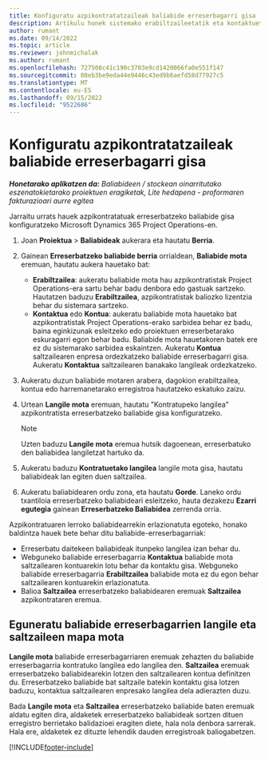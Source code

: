 ```yaml
---
title: Konfiguratu azpikontratatzaileak baliabide erreserbagarri gisa
description: Artikulu honek sistemako erabiltzaileetatik eta kontaktuetatik sortzen diren azpikontratetako baliabideak nola konfiguratu eta mantentzen azaltzen du, Microsoft-en azpikontratekin lotu ahal izateko Dynamics 365 Project Operations.
author: rumant
ms.date: 09/14/2022
ms.topic: article
ms.reviewer: johnmichalak
ms.author: rumant
ms.openlocfilehash: 727508c41c190c3703e9cd1420066fa0e551f147
ms.sourcegitcommit: 08eb3be9eda44e9446c43ed9b6aefd58d77927c5
ms.translationtype: MT
ms.contentlocale: eu-ES
ms.lasthandoff: 09/15/2022
ms.locfileid: "9522686"
---
```

# <a name="set-up-subcontractors-as-bookable-resources"></a>Konfiguratu azpikontratatzaileak baliabide erreserbagarri gisa

_**Honetarako aplikatzen da:** Baliabideen / stockean oinarritutako eszenatokietarako proiektuen eragiketak, Lite hedapena - proformaren fakturazioari aurre egitea_

Jarraitu urrats hauek azpikontratatuak erreserbatzeko baliabide gisa konfiguratzeko Microsoft Dynamics 365 Project Operations-en.

1. Joan **Proiektua** \> **Baliabideak** aukerara eta hautatu **Berria**.
2. Gainean **Erreserbatzeko baliabide berria** orrialdean, **Baliabide mota** eremuan, hautatu aukera hauetako bat:

    - **Erabiltzailea**: aukeratu baliabide mota hau azpikontratistak Project Operations-era sartu behar badu denbora edo gastuak sartzeko. Hautatzen baduzu **Erabiltzailea**, azpikontratistak baliozko lizentzia behar du sistemara sartzeko.
    - **Kontaktua** edo **Kontua**: aukeratu baliabide mota hauetako bat azpikontratistak Project Operations-erako sarbidea behar ez badu, baina eginkizunak esleitzeko edo proiektuen erreserbetarako eskuragarri egon behar badu. Baliabide mota hauetakoren batek ere ez du sistemarako sarbidea eskaintzen. Aukeratu **Kontua** saltzailearen enpresa ordezkatzeko baliabide erreserbagarri gisa. Aukeratu **Kontaktua** saltzailearen banakako langileak ordezkatzeko.

3. Aukeratu duzun baliabide motaren arabera, dagokion erabiltzailea, kontua edo harremanetarako erregistroa hautatzeko eskatuko zaizu.
4. Urtean **Langile mota** eremuan, hautatu "Kontratupeko langilea" azpikontratista erreserbatzeko baliabide gisa konfiguratzeko.

    > [!NOTE]
    > Uzten baduzu **Langile mota** eremua hutsik dagoenean, erreserbatuko den baliabidea langiletzat hartuko da.

5. Aukeratu baduzu **Kontratuetako langilea** langile mota gisa, hautatu baliabideak lan egiten duen saltzailea.
6. Aukeratu baliabidearen ordu zona, eta hautatu **Gorde**. Laneko ordu txantiloia erreserbatzeko baliabideari esleitzeko, hauta dezakezu **Ezarri egutegia** gainean **Erreserbatzeko Baliabidea** zerrenda orria.

Azpikontratuaren lerroko baliabidearrekin erlazionatuta egoteko, honako baldintza hauek bete behar ditu baliabide-erreserbagarriak:

- Erreserbatu daitekeen baliabideak itunpeko langilea izan behar du.
- Webguneko baliabide erreserbagarria **Kontaktua** baliabide mota saltzailearen kontuarekin lotu behar da kontaktu gisa. Webguneko baliabide erreserbagarria **Erabiltzailea** baliabide mota ez du egon behar saltzailearen kontuarekin erlazionatuta.
- Balioa **Saltzailea** erreserbatzeko baliabidearen eremuak **Saltzailea** azpikontrataren eremua.

## <a name="update-the-type-of-worker-and-vendor-mapping-for-bookable-resources"></a>Eguneratu baliabide erreserbagarrien langile eta saltzaileen mapa mota

**Langile mota** baliabide erreserbagarriaren eremuak zehazten du baliabide erreserbagarria kontratuko langilea edo langilea den. **Saltzailea** eremuak erreserbatzeko baliabidearekin lotzen den saltzailearen kontua definitzen du. Erreserbatzeko baliabide bat saltzaile batekin kontaktu gisa lotzen baduzu, kontaktua saltzailearen enpresako langilea dela adierazten duzu.

Bada **Langile mota** eta **Saltzailea** erreserbatzeko baliabide baten eremuak aldatu egiten dira, aldaketek erreserbatzeko baliabideak sortzen dituen erregistro berrietako balidazioei eragiten diete, hala nola denbora sarrerak. Hala ere, aldaketek ez dituzte lehendik dauden erregistroak baliogabetzen.

[!INCLUDE[footer-include](../../includes/footer-banner.md)]
